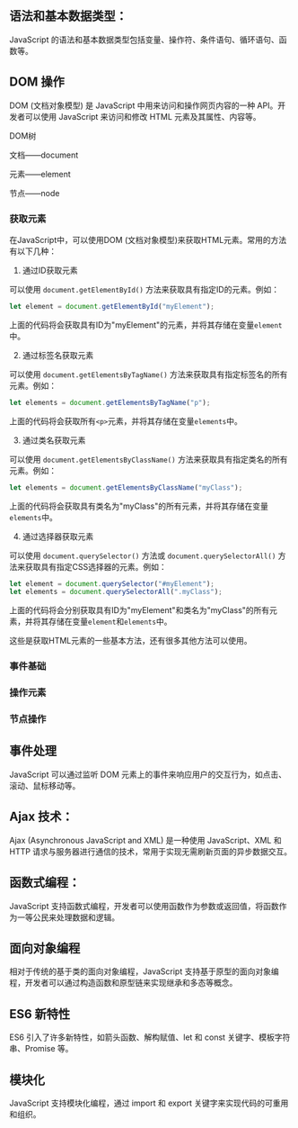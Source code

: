 ## 语法和基本数据类型：

JavaScript 的语法和基本数据类型包括变量、操作符、条件语句、循环语句、函数等。

## DOM 操作

DOM (文档对象模型) 是 JavaScript 中用来访问和操作网页内容的一种 API。开发者可以使用 JavaScript 来访问和修改 HTML 元素及其属性、内容等。

DOM树

文档——document

元素——element

节点——node

### 获取元素

在JavaScript中，可以使用DOM (文档对象模型)来获取HTML元素。常用的方法有以下几种：

1. 通过ID获取元素

可以使用 `document.getElementById()` 方法来获取具有指定ID的元素。例如：

```javascript
let element = document.getElementById("myElement");
```

上面的代码将会获取具有ID为"myElement"的元素，并将其存储在变量`element`中。

2. 通过标签名获取元素

可以使用 `document.getElementsByTagName()` 方法来获取具有指定标签名的所有元素。例如：

```javascript
let elements = document.getElementsByTagName("p");
```

上面的代码将会获取所有`<p>`元素，并将其存储在变量`elements`中。

3. 通过类名获取元素

可以使用 `document.getElementsByClassName()` 方法来获取具有指定类名的所有元素。例如：

```javascript
let elements = document.getElementsByClassName("myClass");
```

上面的代码将会获取具有类名为"myClass"的所有元素，并将其存储在变量`elements`中。

4. 通过选择器获取元素

可以使用 `document.querySelector()` 方法或 `document.querySelectorAll()` 方法来获取具有指定CSS选择器的元素。例如：

```javascript
let element = document.querySelector("#myElement");
let elements = document.querySelectorAll(".myClass");
```

上面的代码将会分别获取具有ID为"myElement"和类名为"myClass"的所有元素，并将其存储在变量`element`和`elements`中。

这些是获取HTML元素的一些基本方法，还有很多其他方法可以使用。

### 事件基础

### 操作元素

### 节点操作



## 事件处理

JavaScript 可以通过监听 DOM 元素上的事件来响应用户的交互行为，如点击、滚动、鼠标移动等。

## Ajax 技术：

Ajax (Asynchronous JavaScript and XML) 是一种使用 JavaScript、XML 和 HTTP 请求与服务器进行通信的技术，常用于实现无需刷新页面的异步数据交互。

## 函数式编程：

JavaScript 支持函数式编程，开发者可以使用函数作为参数或返回值，将函数作为一等公民来处理数据和逻辑。

## 面向对象编程

相对于传统的基于类的面向对象编程，JavaScript 支持基于原型的面向对象编程，开发者可以通过构造函数和原型链来实现继承和多态等概念。

## ES6 新特性

ES6 引入了许多新特性，如箭头函数、解构赋值、let 和 const 关键字、模板字符串、Promise 等。

## 模块化

JavaScript 支持模块化编程，通过 import 和 export 关键字来实现代码的可重用和组织。